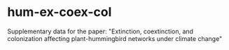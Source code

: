 # hum-ex-coex-col
 Supplementary data for the paper: "Extinction, coextinction, and colonization affecting plant-hummingbird networks under climate change"

